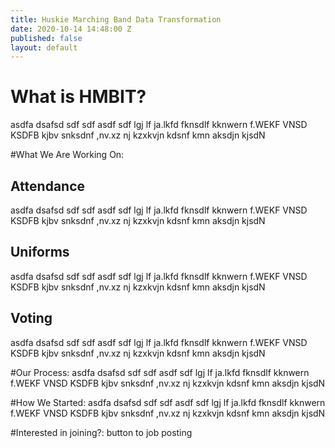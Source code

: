 ```yaml
---
title: Huskie Marching Band Data Transformation
date: 2020-10-14 14:48:00 Z
published: false
layout: default
---
```


# What is HMBIT? 

asdfa  dsafsd sdf sdf asdf sdf lgj lf ja.lkfd fknsdlf kknwern f.WEKF
VNSD KSDFB kjbv snksdnf ,nv.xz nj kzxkvjn kdsnf kmn aksdjn kjsdN

#What We Are Working On:

## Attendance

asdfa  dsafsd sdf sdf asdf sdf lgj lf ja.lkfd fknsdlf kknwern f.WEKF VNSD KSDFB kjbv snksdnf ,nv.xz nj kzxkvjn kdsnf kmn aksdjn kjsdN

## Uniforms

asdfa  dsafsd sdf sdf asdf sdf lgj lf ja.lkfd fknsdlf kknwern f.WEKF VNSD KSDFB kjbv snksdnf ,nv.xz nj kzxkvjn kdsnf kmn aksdjn kjsdN

## Voting

asdfa  dsafsd sdf sdf asdf sdf lgj lf ja.lkfd fknsdlf kknwern f.WEKF VNSD KSDFB kjbv snksdnf ,nv.xz nj kzxkvjn kdsnf kmn aksdjn kjsdN

#Our Process: 
asdfa  dsafsd sdf sdf asdf sdf lgj lf ja.lkfd fknsdlf kknwern f.WEKF
VNSD KSDFB kjbv snksdnf ,nv.xz nj kzxkvjn kdsnf kmn aksdjn kjsdN

#How We Started: 
asdfa  dsafsd sdf sdf asdf sdf lgj lf ja.lkfd fknsdlf kknwern f.WEKF
VNSD KSDFB kjbv snksdnf ,nv.xz nj kzxkvjn kdsnf kmn aksdjn kjsdN

#Interested in joining?: 
button to job posting